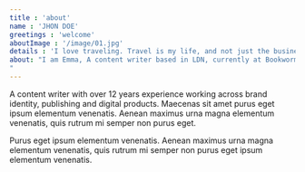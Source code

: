 ```yaml
---
title : 'about'
name : 'JHON DOE'
greetings : 'welcome'
aboutImage : '/image/01.jpg'
details : 'I love traveling. Travel is my life, and not just the business that I do. This is part of me, part of my feelings, thoughts, my past and future, a source of new strength and inspiration. These are my friends, scattered all over the world, my favorite cities, favorite streets, houses, beaches, sunsets, snow, rains and everything from which the fabric of our life.'
about: "I am Emma, A content writer based in LDN, currently at Bookworm.
"
---
```




A content writer with over 12 years experience working across brand identity, publishing and digital products. Maecenas sit amet purus eget ipsum elementum venenatis. Aenean maximus urna magna elementum venenatis, quis rutrum mi semper non purus eget.            

Purus eget ipsum elementum venenatis. Aenean maximus urna magna elementum venenatis, quis rutrum mi semper non purus eget ipsum elementum venenatis.